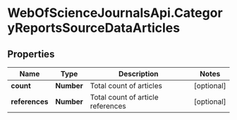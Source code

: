 # WebOfScienceJournalsApi.CategoryReportsSourceDataArticles

## Properties

Name | Type | Description | Notes
------------ | ------------- | ------------- | -------------
**count** | **Number** | Total count of articles | [optional] 
**references** | **Number** | Total count of article references | [optional] 



